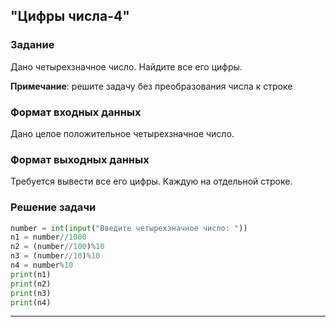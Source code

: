 ## "Цифры числа-4"

### Задание

Дано четырехзначное число. Найдите все его цифры.

**Примечание**: решите задачу без преобразования числа к строке

### Формат входных данных

Дано целое положительное четырехзначное число.

### Формат выходных данных

Требуется вывести все его цифры. Каждую на отдельной строке.

### Решение задачи

```python
number = int(input("Введите четырехзначное число: "))
n1 = number//1000
n2 = (number//100)%10
n3 = (number//10)%10
n4 = number%10
print(n1)
print(n2)
print(n3)
print(n4)
```

---

